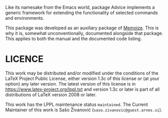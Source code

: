 Like its namesake from the Emacs world, package Advice implements a generic
framework for extending the functionality of selected commands and
environments.

This package was developed as an auxiliary package of
[Memoize](https://ctan.org/pkg/memoize).  This is why it is, somewhat
unconventionally, documented alongside that package.  This applies to both the
manual and the documented code listing.

# LICENCE

This work may be distributed and/or modified under the conditions of the LaTeX
Project Public License, either version 1.3c of this license or (at your option)
any later version.  The latest version of this license is in
https://www.latex-project.org/lppl.txt and version 1.3c or later is part of all
distributions of LaTeX version 2008 or later.

This work has the LPPL maintenance status `maintained`.  The Current Maintainer
of this work is Sašo Živanović (`saso.zivanovic@guest.arnes.si`).
